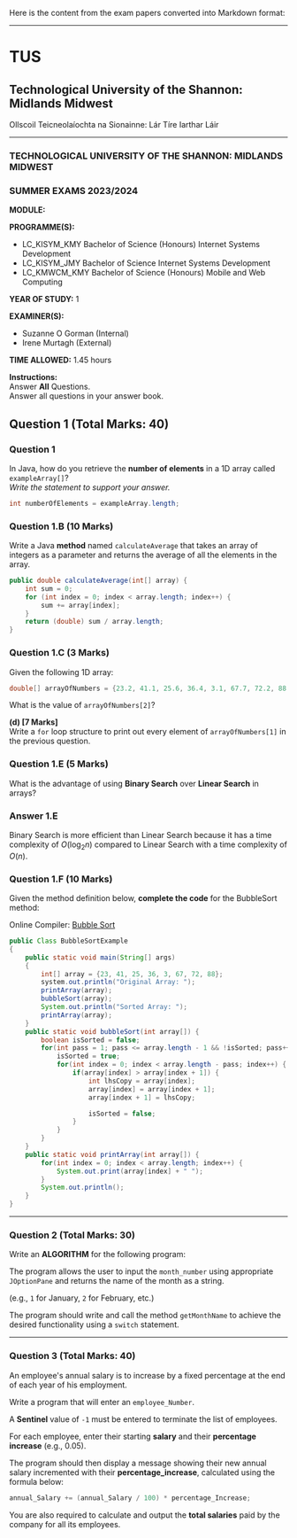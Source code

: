 Here is the content from the exam papers converted into Markdown format:

---

# TUS

## Technological University of the Shannon: Midlands Midwest
Ollscoil Teicneolaíochta na Sionainne: Lár Tíre Iarthar Láir

---

### TECHNOLOGICAL UNIVERSITY OF THE SHANNON: MIDLANDS MIDWEST  
### SUMMER EXAMS 2023/2024

**MODULE:**  


**PROGRAMME(S):**  

- LC_KISYM_KMY Bachelor of Science (Honours) Internet Systems Development  
- LC_KISYM_JMY Bachelor of Science Internet Systems Development  
- LC_KMWCM_KMY Bachelor of Science (Honours) Mobile and Web Computing

**YEAR OF STUDY:** 1

**EXAMINER(S):**  

- Suzanne O Gorman (Internal)  
- Irene Murtagh (External)

**TIME ALLOWED:** 1.45 hours

**Instructions:**  
Answer **All** Questions.  
Answer all questions in your answer book.

## Question 1 (Total Marks: 40)

### Question 1

In Java, how do you retrieve the **number of elements** in a 1D array called `exampleArray[]`?  
*Write the statement to support your answer.*

```java
int numberOfElements = exampleArray.length;
```

### Question 1.B (10 Marks)

Write a Java **method** named `calculateAverage` that takes an array of integers as a parameter and returns the average of all the elements in the array.

```java
public double calculateAverage(int[] array) {
    int sum = 0;
    for (int index = 0; index < array.length; index++) {
        sum += array[index];
    }
    return (double) sum / array.length;
}
```

### Question 1.C (3 Marks)

Given the following 1D array:

```java
double[] arrayOfNumbers = {23.2, 41.1, 25.6, 36.4, 3.1, 67.7, 72.2, 88.8};
```

What is the value of `arrayOfNumbers[2]`?

**(d) [7 Marks]**  
Write a `for` loop structure to print out every element of `arrayOfNumbers[1]` in the previous question.

### Question 1.E (5 Marks)

What is the advantage of using **Binary Search** over **Linear Search** in arrays?

### Answer 1.E

Binary Search is more efficient than Linear Search because it has a time complexity of $O(\log_2 n)$ compared to Linear Search with a time complexity of $O(n)$.

### Question 1.F (10 Marks)

Given the method definition below, **complete the code** for the BubbleSort method:

Online Compiler: [Bubble Sort](https://www.onlinegdb.com/online_java_compiler)

```java
public Class BubbleSortExample
{
    public static void main(String[] args)
    {
        int[] array = {23, 41, 25, 36, 3, 67, 72, 88};
        system.out.println("Original Array: ");
        printArray(array);
        bubbleSort(array);
        System.out.println("Sorted Array: ");
        printArray(array);
    }
    public static void bubbleSort(int array[]) {
        boolean isSorted = false;
        for(int pass = 1; pass <= array.length - 1 && !isSorted; pass++) {
            isSorted = true;
            for(int index = 0; index < array.length - pass; index++) {
                if(array[index] > array[index + 1]) {
                    int lhsCopy = array[index];
                    array[index] = array[index + 1];
                    array[index + 1] = lhsCopy;

                    isSorted = false;
                }
            }
        }
    }
    public static void printArray(int array[]) {
        for(int index = 0; index < array.length; index++) {
            System.out.print(array[index] + " ");
        }
        System.out.println();
    }
}
```

---

### Question 2 (Total Marks: 30)

Write an **ALGORITHM** for the following program:

The program allows the user to input the `month_number` using appropriate `JOptionPane` and returns the name of the month as a string.

(e.g., `1` for January, `2` for February, etc.)

The program should write and call the method `getMonthName` to achieve the desired functionality using a `switch` statement.

---

### Question 3 (Total Marks: 40)

An employee's annual salary is to increase by a fixed percentage at the end of each year of his employment.

Write a program that will enter an `employee_Number`.

A **Sentinel** value of `-1` must be entered to terminate the list of employees.

For each employee, enter their starting **salary** and their **percentage increase** (e.g., 0.05).

The program should then display a message showing their new annual salary incremented with their **percentage_increase**, calculated using the formula below:

```java
annual_Salary += (annual_Salary / 100) * percentage_Increase;
```

You are also required to calculate and output the **total salaries** paid by the company for all its employees.


